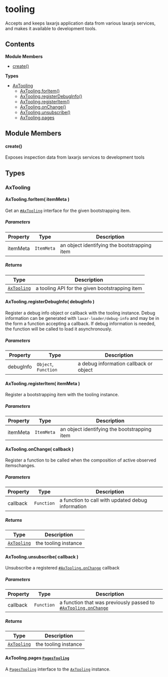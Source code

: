 
# <a id="tooling"></a>tooling

Accepts and keeps laxarjs application data from various laxarjs services, and makes it available to
development tools.

## Contents

**Module Members**

- [create()](#create)

**Types**

- [AxTooling](#AxTooling)
  - [AxTooling.forItem()](#AxTooling.forItem)
  - [AxTooling.registerDebugInfo()](#AxTooling.registerDebugInfo)
  - [AxTooling.registerItem()](#AxTooling.registerItem)
  - [AxTooling.onChange()](#AxTooling.onChange)
  - [AxTooling.unsubscribe()](#AxTooling.unsubscribe)
  - [AxTooling.pages](#AxTooling.pages)

## Module Members

#### <a id="create"></a>create()

Exposes inspection data from laxarjs services to development tools

## Types

### <a id="AxTooling"></a>AxTooling

#### <a id="AxTooling.forItem"></a>AxTooling.forItem( itemMeta )

Get an [`#AxTooling`](#AxTooling) interface for the given bootstrapping item.

##### Parameters

| Property | Type | Description |
| -------- | ---- | ----------- |
| itemMeta | `ItemMeta` |  an object identifying the bootstrapping item |

##### Returns

| Type | Description |
| ---- | ----------- |
| [`AxTooling`](#AxTooling) |  a tooling API for the given bootstrapping item |

#### <a id="AxTooling.registerDebugInfo"></a>AxTooling.registerDebugInfo( debugInfo )

Register a debug info object or callback with the tooling instance. Debug information can be generated
with `laxar-loader/debug-info` and may be in the form a function accepting a callback.
If debug information is needed, the function will be called to load it asynchronously.

##### Parameters

| Property | Type | Description |
| -------- | ---- | ----------- |
| debugInfo | `Object`, `Function` |  a debug information callback or object |

#### <a id="AxTooling.registerItem"></a>AxTooling.registerItem( itemMeta )

Register a bootstrapping item with the tooling instance.

##### Parameters

| Property | Type | Description |
| -------- | ---- | ----------- |
| itemMeta | `ItemMeta` |  an object identifying the bootstrapping item |

#### <a id="AxTooling.onChange"></a>AxTooling.onChange( callback )

Register a function to be called when the composition of active observed itemschanges.

##### Parameters

| Property | Type | Description |
| -------- | ---- | ----------- |
| callback | `Function` |  a function to call with updated debug information |

##### Returns

| Type | Description |
| ---- | ----------- |
| [`AxTooling`](#AxTooling) |  the tooling instance |

#### <a id="AxTooling.unsubscribe"></a>AxTooling.unsubscribe( callback )

Unsubscribe a registered [`#AxTooling.onChange`](#AxTooling.onChange) callback

##### Parameters

| Property | Type | Description |
| -------- | ---- | ----------- |
| callback | `Function` |  a function that was previously passed to [`#AxTooling.onChange`](#AxTooling.onChange) |

##### Returns

| Type | Description |
| ---- | ----------- |
| [`AxTooling`](#AxTooling) |  the tooling instance |

#### <a id="AxTooling.pages"></a>AxTooling.pages [`PagesTooling`](tooling.pages.md#PagesTooling)

A [`PagesTooling`](tooling.pages.md) interface to the [`AxTooling`](tooling.tooling.md) instance.
